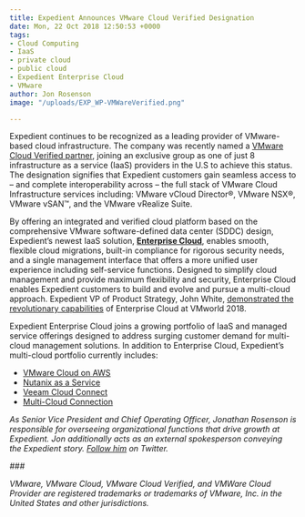 ```yaml
---
title: Expedient Announces VMware Cloud Verified Designation
date: Mon, 22 Oct 2018 12:50:53 +0000
tags:
- Cloud Computing
- IaaS
- private cloud
- public cloud
- Expedient Enterprise Cloud
- VMware
author: Jon Rosenson
image: "/uploads/EXP_WP-VMWareVerified.png"

---
```

Expedient continues to be recognized as a leading provider of VMware-based cloud infrastructure. The company was recently named a [VMware Cloud Verified partner](https://cloud.vmware.com/providers/vmware-cloud-verified), joining an exclusive group as one of just 8 infrastructure as a service (IaaS) providers in the U.S to achieve this status. The designation signifies that Expedient customers gain seamless access to – and complete interoperability across – the full stack of VMware Cloud Infrastructure services including: VMware vCloud Director®, VMware NSX®, VMware vSAN™, and the VMware vRealize Suite.

By offering an integrated and verified cloud platform based on the comprehensive VMware software-defined data center (SDDC) design, Expedient’s newest IaaS solution, [**Enterprise Cloud**](https://www.expedient.com/services/infrastructure-as-a-service/cloud/), enables smooth, flexible cloud migrations, built-in compliance for rigorous security needs, and a single management interface that offers a more unified user experience including self-service functions. Designed to simplify cloud management and provide maximum flexibility and security, Enterprise Cloud enables Expedient customers to build and evolve and pursue a multi-cloud approach. Expedient VP of Product Strategy, John White, [demonstrated the revolutionary capabilities](https://videos.vmworld.com/global/2018?q=john%2520white) of Enterprise Cloud at VMworld 2018.

Expedient Enterprise Cloud joins a growing portfolio of IaaS and managed service offerings designed to address surging customer demand for multi-cloud management solutions. In addition to Enterprise Cloud, Expedient’s multi-cloud portfolio currently includes:

* [VMware Cloud on AWS](https://www.expedient.com/vmc-on-aws/)
* [Nutanix as a Service](https://www.expedient.com/services/infrastructure-as-a-service/cloud/nutanix-as-a-service/)
* [Veeam Cloud Connect](https://www.expedient.com/services/managed-services/backup/veeamcloudconnect/)
* [Multi-Cloud Connection](https://www.expedient.com/services/infrastructure-as-a-service/connectivity/multi-cloud-connection/)

_As Senior Vice President and Chief Operating Officer, Jonathan Rosenson is responsible for overseeing organizational functions that drive growth at Expedient. Jon additionally acts as an external spokesperson conveying the Expedient story._ [_Follow him_](https://twitter.com/rosenson) _on Twitter._

_###_

_VMware, VMware Cloud, VMware Cloud Verified, and VMWare Cloud Provider are registered trademarks or trademarks of VMware, Inc. in the United States and other jurisdictions._